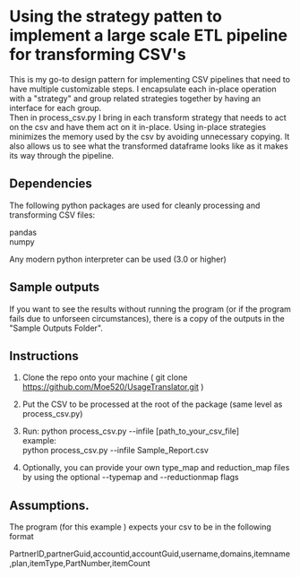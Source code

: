 # Using the strategy patten to implement a large scale ETL pipeline for transforming CSV's

This is my go-to design pattern for implementing CSV pipelines that need to have multiple customizable steps.
I encapsulate each in-place operation with a "strategy" and group related strategies together by having an interface for each group.  
Then in process_csv.py I bring in each transform strategy that needs to act on the csv and have them act on it in-place.
Using in-place strategies minimizes the memory used by the csv by avoiding unnecessary copying. 
It also allows us to see what the transformed dataframe looks like as it makes its way through the pipeline.


## Dependencies
The following python packages are used for cleanly processing and transforming CSV files:  

pandas  
numpy  


Any modern python interpreter can be used (3.0 or higher)

## Sample outputs

If you want to see the results without running the program (or if the program fails due to unforseen circumstances), there is a copy of the outputs in the "Sample Outputs Folder".


## Instructions
1. Clone the repo onto your machine  ( git clone https://github.com/Moe520/UsageTranslator.git )
2. Put the CSV to be processed at the root of the package (same level as process_csv.py)
3. Run: python process_csv.py --infile [path_to_your_csv_file]  
  example:  
  python process_csv.py --infile Sample_Report.csv  
  
4. Optionally, you can provide your own type_map and reduction_map files by using the optional --typemap and --reductionmap flags

## Assumptions.

The program (for this example ) expects your csv to be in the following format

PartnerID,partnerGuid,accountid,accountGuid,username,domains,itemname,plan,itemType,PartNumber,itemCount
